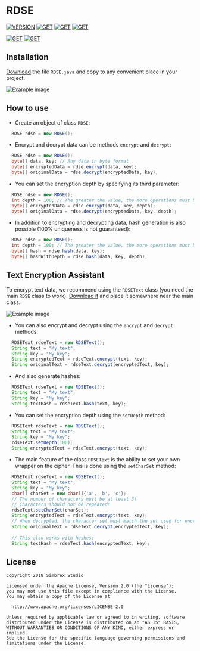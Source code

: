 # RDSE
[![VERSION](https://img.shields.io/badge/version-0.1_(experimental)-red.svg?longCache=true&style=for-the-badge)](https://github.com/SIMBREX/RDSE/releases) [![GET](https://img.shields.io/badge/-DOWNLOAD-orange.svg?longCache=true&style=for-the-badge)](https://github.com/SIMBREX/RDSE/releases) [![GET](https://img.shields.io/badge/-Android%20App-yellow.svg?longCache=true&style=for-the-badge)](https://play.google.com/store/apps/details?id=com.simbrex.encryptit) [![GET](https://img.shields.io/badge/-Web%20Version-yellow.svg?longCache=true&style=for-the-badge)](https://rdse.simbrex.com)

[![GET](https://img.shields.io/badge/-JAVASCRIPT-brightgreen.svg?longCache=true&style=for-the-badge)](https://github.com/SIMBREX/RDSE/releases) [![GET](https://img.shields.io/badge/-PHP-blue.svg?longCache=true&style=for-the-badge)](https://github.com/SIMBREX/RDSE/releases)

## Installation
[Download](https://github.com/SIMBREX/RDSE/releases) the file `RDSE.java` and copy to any convenient place in your project.

![Example image](https://rdse.simbrex.com/src/github/install_1.png)

## How to use
* Create an object of class `RDSE`:
```java
  RDSE rdse = new RDSE();
```

* Encrypt and decrypt data can be methods `encrypt` and `decrypt`:
```java
  RDSE rdse = new RDSE();
  byte[] data, key; // Any data in byte format
  byte[] encryptedData = rdse.encrypt(data, key);
  byte[] originalData = rdse.decrypt(encryptedData, key);
```

* You can set the encryption depth by specifying its third parameter:
```java
  RDSE rdse = new RDSE();
  int depth = 100; // The greater the value, the more operations must be performed to decrypt.
  byte[] encryptedData = rdse.encrypt(data, key, depth);
  byte[] originalData = rdse.decrypt(encryptedData, key, depth);
```

* In addition to encrypting and decrypting data, hash generation is also possible (100% uniqueness is not guaranteed):
```java
  RDSE rdse = new RDSE();
  int depth = 100; // The greater the value, the more operations must be performed to decrypt.
  byte[] hash = rdse.hash(data, key);
  byte[] hashWithDepth = rdse.hash(data, key, depth);
```

## Text Encryption Assistant
To encrypt text data, we recommend using the `RDSEText` class (you need the main `RDSE` class to work). [Download it](https://github.com/SIMBREX/RDSE/releases) and place it somewhere near the main class.

![Example image](https://rdse.simbrex.com/src/github/install_2.png)

* You can also encrypt and decrypt using the `encrypt` and `decrypt` methods:
```java
  RDSEText rdseText = new RDSEText();
  String text = "My text";
  String key = "My key";
  String encryptedText = rdseText.encrypt(text, key);
  String originalText = rdseText.decrypt(encryptedText, key);
```

* And also generate hashes:
```java
  RDSEText rdseText = new RDSEText();
  String text = "My text";
  String key = "My key";
  String textHash = rdseText.hash(text, key);
```

* You can set the encryption depth using the `setDepth` method:
```java
  RDSEText rdseText = new RDSEText();
  String text = "My text";
  String key = "My key";
  rdseText.setDepth(100);
  String encryptedText = rdseText.encrypt(text, key);
```

* The main feature of the class `RDSEText` is the ability to set your own wrapper on the cipher. This is done using the `setCharSet` method:
```java
  RDSEText rdseText = new RDSEText();
  String text = "My text";
  String key = "My key";
  char[] charSet = new char[]{'a', 'b', 'c'};
  // The number of characters must be at least 3!
  // Characters should not be repeated!
  rdseText.setCharSet(charSet);
  String encryptedText = rdseText.encrypt(text, key);
  // When decrypted, the character set must match the set used for encryption!
  String originalText = rdseText.decrypt(encryptedText, key);
  
  // This also works with hashes:
  String textHash = rdseText.hash(encryptedText, key);
```

## License
    Copyright 2018 Simbrex Studio
 
    Licensed under the Apache License, Version 2.0 (the "License");
    you may not use this file except in compliance with the License.
    You may obtain a copy of the License at
 
      http://www.apache.org/licenses/LICENSE-2.0
 
    Unless required by applicable law or agreed to in writing, software
    distributed under the License is distributed on an "AS IS" BASIS,
    WITHOUT WARRANTIES OR CONDITIONS OF ANY KIND, either express or implied.
    See the License for the specific language governing permissions and
    limitations under the License.
